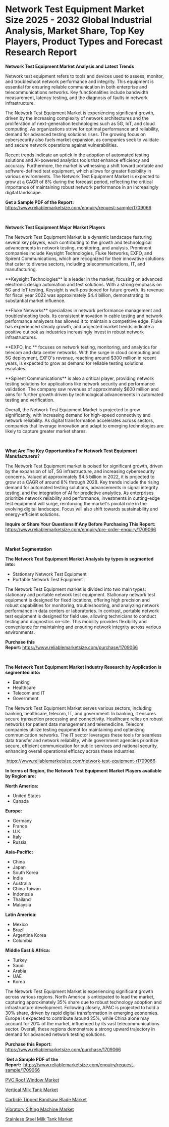<p><h1>Network Test Equipment Market Size 2025 - 2032 Global Industrial Analysis, Market Share, Top Key Players, Product Types and Forecast Research Report</h1></p><p><strong>Network Test Equipment Market Analysis and Latest Trends</strong></p>
<p><p>Network test equipment refers to tools and devices used to assess, monitor, and troubleshoot network performance and integrity. This equipment is essential for ensuring reliable communication in both enterprise and telecommunications networks. Key functionalities include bandwidth measurement, latency testing, and the diagnosis of faults in network infrastructure.</p><p>The Network Test Equipment Market is experiencing significant growth, driven by the increasing complexity of network architectures and the proliferation of next-generation technologies such as 5G, IoT, and cloud computing. As organizations strive for optimal performance and reliability, demand for advanced testing solutions rises. The growing focus on cybersecurity also fuels market expansion, as companies seek to validate and secure network operations against vulnerabilities.</p><p>Recent trends indicate an uptick in the adoption of automated testing solutions and AI-powered analytics tools that enhance efficiency and accuracy. Furthermore, the market is witnessing a shift toward portable and software-defined test equipment, which allows for greater flexibility in various environments. The Network Test Equipment Market is expected to grow at a CAGR of 8% during the forecast period, reflecting the critical importance of maintaining robust network performance in an increasingly digital landscape.</p></p>
<p><strong>Get a Sample PDF of the Report:&nbsp;</strong> <a href="https://www.reliablemarketsize.com/enquiry/request-sample/1709066?utm_campaign=1999&utm_medium=2&utm_source=Github&utm_content=ia&utm_term=10042025&utm_id=network-test-equipment">https://www.reliablemarketsize.com/enquiry/request-sample/1709066</a></p>
<p>&nbsp;</p>
<p><strong>Network Test Equipment Major Market Players</strong></p>
<p><p>The Network Test Equipment Market is a dynamic landscape featuring several key players, each contributing to the growth and technological advancements in network testing, monitoring, and analysis. Prominent companies include Keysight Technologies, Fluke Networks, EXFO, and Spirent Communications, which are recognized for their innovative solutions that cater to diverse sectors, including telecommunications, IT, and manufacturing.</p><p>**Keysight Technologies** is a leader in the market, focusing on advanced electronic design automation and test solutions. With a strong emphasis on 5G and IoT testing, Keysight is well-positioned for future growth. Its revenue for fiscal year 2022 was approximately $4.4 billion, demonstrating its substantial market influence.</p><p>**Fluke Networks** specializes in network performance management and troubleshooting tools. Its consistent innovation in cable testing and network performance analyzers has allowed it to maintain a competitive edge. Fluke has experienced steady growth, and projected market trends indicate a positive outlook as industries increasingly invest in robust network infrastructures.</p><p>**EXFO, Inc.** focuses on network testing, monitoring, and analytics for telecom and data center networks. With the surge in cloud computing and 5G deployment, EXFO's revenue, reaching around $300 million in recent years, is expected to grow as demand for reliable testing solutions escalates.</p><p>**Spirent Communications** is also a critical player, providing network testing solutions for applications like network security and performance validation. The company saw revenues of approximately $600 million and aims for further growth driven by technological advancements in automated testing and verification.</p><p>Overall, the Network Test Equipment Market is projected to grow significantly, with increasing demand for high-speed connectivity and network reliability. As digital transformation accelerates across sectors, companies that leverage innovation and adapt to emerging technologies are likely to capture greater market shares.</p></p>
<p>&nbsp;</p>
<p><strong>What Are The Key Opportunities For Network Test Equipment Manufacturers?</strong></p>
<p><p>The Network Test Equipment market is poised for significant growth, driven by the expansion of IoT, 5G infrastructure, and increasing cybersecurity concerns. Valued at approximately $4.5 billion in 2022, it is projected to grow at a CAGR of around 8% through 2028. Key trends include the rising demand for automated testing solutions, advancements in signal integrity testing, and the integration of AI for predictive analytics. As enterprises prioritize network reliability and performance, investments in cutting-edge test equipment will surge, reinforcing the market's pivotal role in the evolving digital landscape. Focus will also shift towards sustainability and energy-efficient solutions.</p></p>
<p><strong>Inquire or Share Your Questions If Any Before Purchasing This Report:</strong> <a href="https://www.reliablemarketsize.com/enquiry/pre-order-enquiry/1709066?utm_campaign=1999&utm_medium=2&utm_source=Github&utm_content=ia&utm_term=10042025&utm_id=network-test-equipment">https://www.reliablemarketsize.com/enquiry/pre-order-enquiry/1709066</a></p>
<p>&nbsp;</p>
<p><strong>Market Segmentation</strong></p>
<p><strong>The Network Test Equipment Market Analysis by types is segmented into:</strong></p>
<p><ul><li>Stationary Network Test Equipment</li><li>Portable Network Test Equipment</li></ul></p>
<p><p>The Network Test Equipment market is divided into two main types: stationary and portable network test equipment. Stationary network test equipment is designed for fixed locations, offering high precision and robust capabilities for monitoring, troubleshooting, and analyzing network performance in data centers or laboratories. In contrast, portable network test equipment is designed for field use, allowing technicians to conduct testing and diagnostics on-site. This mobility provides flexibility and convenience for maintaining and ensuring network integrity across various environments.</p></p>
<p><strong>Purchase this Report:&nbsp;</strong><a href="https://www.reliablemarketsize.com/purchase/1709066?utm_campaign=1999&utm_medium=2&utm_source=Github&utm_content=ia&utm_term=10042025&utm_id=network-test-equipment">https://www.reliablemarketsize.com/purchase/1709066</a></p>
<p>&nbsp;</p>
<p><strong>The Network Test Equipment Market Industry Research by Application is segmented into:</strong></p>
<p><ul><li>Banking</li><li>Healthcare</li><li>Telecom and IT</li><li>Government</li></ul></p>
<p><p>The Network Test Equipment Market serves various sectors, including banking, healthcare, telecom, IT, and government. In banking, it ensures secure transaction processing and connectivity. Healthcare relies on robust networks for patient data management and telemedicine. Telecom companies utilize testing equipment for maintaining and optimizing communication networks. The IT sector leverages these tools for seamless data transfer and network reliability, while government agencies prioritize secure, efficient communication for public services and national security, enhancing overall operational efficacy across these industries.</p></p>
<p><a href="https://www.reliablemarketsize.com/network-test-equipment-r1709066?utm_campaign=1999&utm_medium=2&utm_source=Github&utm_content=ia&utm_term=10042025&utm_id=network-test-equipment">&nbsp;https://www.reliablemarketsize.com/network-test-equipment-r1709066</a></p>
<p><strong>In terms of Region, the Network Test Equipment Market Players available by Region are:</strong></p>
<p>
    <p> <strong> North America: </strong>
        <ul>
            <li>United States</li>
            <li>Canada</li>
        </ul>
        </p> 
    <p> <strong> Europe: </strong>
        <ul>
            <li>Germany</li>
            <li>France</li>
            <li>U.K.</li>
            <li>Italy</li>
            <li>Russia</li>
        </ul>
        </p> 
    <p> <strong> Asia-Pacific: </strong>
        <ul>
            <li>China</li>
            <li>Japan</li>
            <li>South Korea</li>
            <li>India</li>
            <li>Australia</li>
            <li>China Taiwan</li>
            <li>Indonesia</li>
            <li>Thailand</li>
            <li>Malaysia</li>
        </ul>
        </p> 
    <p> <strong> Latin America: </strong>
        <ul>
            <li>Mexico</li>
            <li>Brazil</li>
            <li>Argentina Korea</li>
            <li>Colombia</li>
        </ul>
        </p> 
    <p> <strong> Middle East & Africa: </strong>
        <ul>
            <li>Turkey</li>
            <li>Saudi</li>
            <li>Arabia</li>
            <li>UAE</li>
            <li>Korea</li>
        </ul>
    </p>
    </p>
<p><p>The Network Test Equipment Market is experiencing significant growth across various regions. North America is anticipated to lead the market, capturing approximately 35% share due to robust technology adoption and infrastructure development. Following closely, APAC is projected to hold a 30% share, driven by rapid digital transformation in emerging economies. Europe is expected to contribute around 25%, while China alone may account for 20% of the market, influenced by its vast telecommunications sector. Overall, these regions demonstrate a strong upward trajectory in demand for advanced network testing solutions.</p></p>
<p><strong>Purchase this Report: </strong><a href="https://www.reliablemarketsize.com/purchase/1709066?utm_campaign=1999&utm_medium=2&utm_source=Github&utm_content=ia&utm_term=10042025&utm_id=network-test-equipment">https://www.reliablemarketsize.com/purchase/1709066</a></p>
<p>&nbsp;<strong>Get a Sample PDF of the Report:&nbsp;&nbsp;</strong><a href="https://www.reliablemarketsize.com/enquiry/request-sample/1709066?utm_campaign=1999&utm_medium=2&utm_source=Github&utm_content=ia&utm_term=10042025&utm_id=network-test-equipment">https://www.reliablemarketsize.com/enquiry/request-sample/1709066</a></p>
<p><strong></strong></p>
<p><p><a href="https://github.com/tszkintruca/Market-Research-Report-List-1/blob/main/pvc-roof-window-market.md?utm_campaign=1999&utm_medium=2&utm_source=Github&utm_content=ia&utm_term=10042025&utm_id=network-test-equipment">PVC Roof Window Market</a></p><p><a href="https://github.com/schwminh2001101/Market-Research-Report-List-1/blob/main/vertical-milk-tank-market.md?utm_campaign=1999&utm_medium=2&utm_source=Github&utm_content=ia&utm_term=10042025&utm_id=network-test-equipment">Vertical Milk Tank Market</a></p><p><a href="https://github.com/triattwood9919/Market-Research-Report-List-1/blob/main/carbide-tipped-bandsaw-blade-market.md?utm_campaign=1999&utm_medium=2&utm_source=Github&utm_content=ia&utm_term=10042025&utm_id=network-test-equipment">Carbide Tipped Bandsaw Blade Market</a></p><p><a href="https://github.com/abuugjetaj/Market-Research-Report-List-1/blob/main/vibratory-sifting-machine-market.md?utm_campaign=1999&utm_medium=2&utm_source=Github&utm_content=ia&utm_term=10042025&utm_id=network-test-equipment">Vibratory Sifting Machine Market</a></p><p><a href="https://github.com/stillsfloria19981/Market-Research-Report-List-1/blob/main/stainless-steel-milk-tank-market.md?utm_campaign=1999&utm_medium=2&utm_source=Github&utm_content=ia&utm_term=10042025&utm_id=network-test-equipment">Stainless Steel Milk Tank Market</a></p></p>